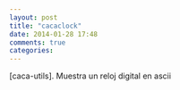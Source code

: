```yaml
---
layout: post
title: "cacaclock"
date: 2014-01-28 17:48
comments: true
categories: 
---
```

[caca-utils]. Muestra un reloj digital en ascii

